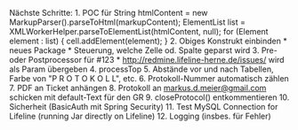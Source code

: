 Nächste Schritte:
    1. POC für
        String htmlContent = new MarkupParser().parseToHtml(markupContent);
        ElementList list = XMLWorkerHelper.parseToElementList(htmlContent, null);
        for (Element element : list) {
            cell.addElement(element);
        }
    2. Obiges Konstrukt einbinden
        * neues Package
        * Steuerung, welche Zelle od. Spalte geparst wird
    3. Pre- oder Postprocessor für #123
        * http://redmine.lifeline-herne.de/issues/ wird als Param übergeben
    4. processTop
    5. Abstände vor und nach Tabellen, Farbe von "P R O T O K O L L", etc.
    6. Protokoll-Nummer automatisch zählen
    7. PDF an Ticket anhängen
    8. Protokoll an markus.d.meier@gmail.com schicken mit default-Text für den GR
    9. closeProtocol() entkommentieren
   10. Sicherheit (BasicAuth mit Spring Security)
   11. Test MySQL Connection for Lifeline (running Jar directly on Lifeline)
   12. Logging (insbes. für Fehler)